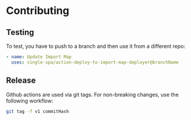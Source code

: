 # Contributing

## Testing

To test, you have to push to a branch and then use it from a different repo:

```yml
- name: Update Import Map
  uses: single-spa/action-deploy-to-import-map-deployer@branchName
```

## Release

Github actions are used via git tags. For non-breaking changes, use the following workflow:

```sh
git tag -f v1 commitHash
```
